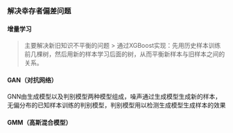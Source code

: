 ### 解决幸存者偏差问题
#### 增量学习
> 主要解决新旧知识不平衡的问题 >
  通过XGBoost实现：先用历史样本训练前几棵树，然后用新的样本学习后面的树，从而平衡新样本与旧样本之间的关系。
#### GAN（对抗网络）
GNN由生成模型以及判别模型两种模型组成，噪声通过生成模型生成新的样本，无偏分布的已知样本训练的判别模型，判别模型用以检测生成模型生成样本的效果
#### GMM（高斯混合模型）
